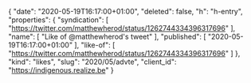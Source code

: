 {
  "date": "2020-05-19T16:17:00+01:00",
  "deleted": false,
  "h": "h-entry",
  "properties": {
    "syndication": [
      "https://twitter.com/matthewherod/status/1262744334396317696"
    ],
    "name": [
      "Like of @matthewherod's tweet"
    ],
    "published": [
      "2020-05-19T16:17:00+01:00"
    ],
    "like-of": [
      "https://twitter.com/matthewherod/status/1262744334396317696"
    ]
  },
  "kind": "likes",
  "slug": "2020/05/advte",
  "client_id": "https://indigenous.realize.be"
}
